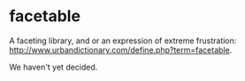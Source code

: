 facetable
=========

A faceting library, and or an expression of extreme frustration: http://www.urbandictionary.com/define.php?term=facetable.

We haven't yet decided.
